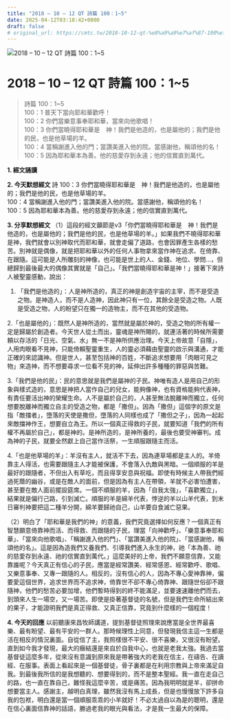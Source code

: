 ```yaml
---
title: "2018 – 10 – 12 QT 詩篇 100：1~5"
date: 2025-04-12T03:18:42+0800
draft: false
# original_url: https://cmtc.tw/2018-10-12-qt-%e8%a9%a9%e7%af%87-100%ef%bc%9a15
---
```


![2018 – 10 – 12 QT 詩篇 100：1\~5](/images/qt.jpg   "2018 – 10 – 12 QT 詩篇 100：1\~5")

# 2018 – 10 – 12 QT 詩篇 100：1\~5

> 詩篇 100：1\~5  
> 100：1 普天下當向耶和華歡呼！  
> 100：2 你們當樂意事奉耶和華，當來向他歌唱！  
> 100：3 你們當曉得耶和華是　神！我們是他造的，也是屬他的；我們是他的民，也是他草場的羊。  
> 100：4 當稱謝進入他的門；當讚美進入他的院。當感謝他，稱頌他的名！  
> 100：5 因為耶和華本為善。他的慈愛存到永遠；他的信實直到萬代。

**1. 經文誦讀**

**2.  今天默想經文**
詩 100：3 你們當曉得耶和華是　神！我們是他造的，也是屬他的；我們是他的民，也是他草場的羊。  
100：4 當稱謝進入他的門；當讚美進入他的院。當感謝他，稱頌他的名！  
100：5 因為耶和華本為善。他的慈愛存到永遠；他的信實直到萬代。

**3. 分享默想經文**
（1）這段的經文籲節是v3「你們當曉得耶和華是　神！我們是他造的，也是屬他的；我們是他的民，也是他草場的羊。」如果我們不曉得耶和華是神，我們就會以別神取代而耶和華，就會走偏了道路，也會因罪產生各樣的愁苦。別神就是偶像，就是把耶和華以外的任何人事物拿來當作神在追求、在倚靠、在跟隨。這可能是人所雕刻的神像，也可能是世上的人、金錢、地位、學問…，但總歸到最後最大的偶像其實就是「自己」。「我們當曉得耶和華是神！」接著下來詩人被聖靈感動，說出：

1. 「我們是他造的」：人是神所造的，真正的神是創造宇宙的主宰，而不是受造之物。是神造人，而不是人造神，因此神只有一位，其餘全是受造之物。人既是受造之物，人的盼望只在獨一的造物主，而不在其他的受造物。

2.「也是屬他的」：既然人是神所造的，當然就是屬於神的，受造之物的所有權一定是歸屬於創造者。今天世人從土而出，靈魂是神所賜的，就連活著的時候所需要頼以存活的「日光、空氣、水」無一不是神所供應治理。今天上帝故意「自隱」，人用肉眼看不見神，只能倚賴聖靈重生，人的靈必須藉由聖靈的啟示與溝通，才能正確的來認識神。但是世人，甚至包括神的百姓，不斷追求想要用「肉眼可見之物」來造神，而不想要尋求一位看不見的神，延伸出許多種種的罪惡與苦難。

3.「我們是他的民」：民的意思就是我們是屬神的子民。神唯有造人是用自己的形象與樣式造的，意思是神把人當作自己的兒女，能夠像神，也有資格能夠代表神，有責任要活出神的榮耀生命。人不是屬於自己的，人甚至無法脫離神而獨立，任何想要脫離神而獨立自主的受造之物，都是「撒但」。因為「撒但」這個字的原文是指「敵擋者」，墮落的天使是撒但，墮落的人同樣也成了「撒但之子」，因為一起起來敵擋神作王，想要自立為王。所以一個真正得救的子民，就要知道「我們的所有權不再屬於自己」，都是神的。是神所造的，是神所養的，最後也要受神審判。成為神的子民，就要全然獻上自己當作活祭，一生順服跟隨主而活。

4.「也是他草場的羊」：羊沒有主人，就活不下去，因為連草場都是主人的。羊倚靠主人得活，也需要跟隨主人才能被保護，不會落入仇敵與黑暗。一個順服的羊是最好的跟隨者，不但出入有草吃，而且得享安息與祝福。即使有時候主人帶我們經過死蔭的幽谷，或是在敵人的面前，但是因為有主人在帶領，羊就不必害怕遭害，甚至要在敵人面前擺設筵席。一個不順服的羊，因為「自我太強」，「喜歡獨立」，結果就是偏行己路，引到滅亡。順服的羊是綿羊代表，悖逆的羊以山羊代表，到末日審判神要把這二種羊分開，綿羊要歸祂自己，山羊要自食滅亡惡果。

（2）明白了「耶和華是我們的神」的意義，我們究竟選擇如何反應？一個真正有智慧願意倚靠神而活、而得救、而跟隨的子民，理當「向神歡呼」、「樂意事奉耶和華」、「當來向他歌唱」、「稱謝進入他的門」、「當讚美進入他的院」、「當感謝他，稱頌他的名」。這是因為造我們又養我們、引導我們進入永生的神，祂「本為善、祂的慈愛存到永遠、祂的信實直到萬代。」這麼美好的上帝，我們不願意信靠，又能靠誰呢？今天真正有信心的子民，應當是經常讚美、經常感恩、經常歡呼、歌唱、又樂意事奉、又專一跟隨的人。相反的，沒有信心的人，因為不專心愛神靠神，偏要愛這個世界，追求世界而不追求神，倚靠世不卻不專心倚靠神、跟隨世俗卻不跟隨神，他們的愁苦必要加增，他們暫時得到的終不能滿足，並要速速離他們而去，到頭來人生一場空，又一場苦。即使是掛著基督徒的名號，但是我們生命所結出來的果子，才能證明我們是真正得救、又真正信靠，究竟到什麼樣的一個程度！

**4. 今天的回應**
以前聽康來昌牧師講道，提到基督徒照理來說應當是全世界最喜樂、最有盼望、最有平安的一群人。那時候理性上同意，但發現我信主這一生都是活在相反的情況裏面。自從信了主，我照樣很不平安、很不喜樂，又很沒有盼望。直到如今我才發現，最大的癥結還是來自於自我中心，也就是老我太強。我過去當基督徒這麼多年，從來沒有意識到原來我是帶著強大的老我在信主，在禱告、在讀經、在服事。表面上看起來是一個基督徒，骨子裏都是在利用宗教與上帝來滿足自我。到最後我所信的是我想聽的、想要得到的，而不是整本聖經。我一直在走自己的路，也一直在靠自己，難怪我這麼辛苦，或是痛苦。因為我明明就是羊，卻拼命想要當主人。感謝主，越明白真理，雖然我沒有馬上成長，但是也慢慢放下許多自我的包袱，明白還是當一個順服乖乖的小羊就好！不必太過自以為是的聰明，還是在信心裏面信靠神的話語，勝過老我的眼光與看法，才是我一生最大的保障。
